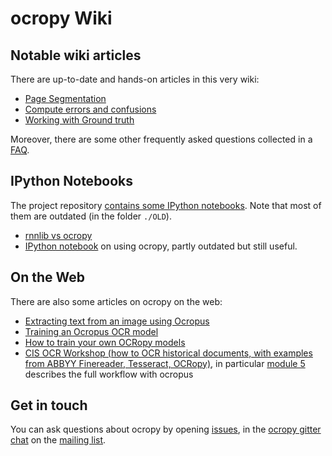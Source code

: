 # ocropy Wiki

## Notable wiki articles

There are up-to-date and hands-on articles in this very wiki:

* [Page Segmentation](https://github.com/tmbdev/ocropy/wiki/Page-Segmentation)
* [Compute errors and confusions](https://github.com/tmbdev/ocropy/wiki/Compute-errors-and-confusions)
* [Working with Ground truth](https://github.com/tmbdev/ocropy/wiki/Working-with-Ground-Truth)

Moreover, there are some other frequently asked questions collected in a [FAQ](https://github.com/tmbdev/ocropy/wiki/FAQ).

## IPython Notebooks

The project repository [contains some IPython notebooks](https://github.com/tmbdev/ocropy/search?l=jupyter-notebook&q=&type=Code&utf8=%E2%9C%93). Note that most of them are outdated (in the folder `./OLD`).

* [rnnlib vs ocropy](https://github.com/tmbdev/ocropy/blob/master/examples/rnnlib-vs-ocropy.ipynb)
* [IPython notebook](https://github.com/tmbdev/ocropy/blob/master/OLD/ocropus-steps.ipynb) on using ocropy, partly outdated but still useful.

## On the Web

There are also some articles on ocropy on the web:

* [Extracting text from an image using Ocropus](http://www.danvk.org/2015/01/09/extracting-text-from-an-image-using-ocropus.html)
* [Training an Ocropus OCR model](http://www.danvk.org/2015/01/11/training-an-ocropus-ocr-model.html)
* [How to train your own OCRopy models](http://cistern.cis.lmu.de/ocrocis/tutorial.pdf)
* [CIS OCR Workshop (how to OCR historical documents, with examples from ABBYY Finereader, Tesseract, OCRopy)](http://www.cis.uni-muenchen.de/ocrworkshop/program.html), in particular [module 5](https://github.com/cisocrgroup/OCR-Workshop/blob/master/presentations/pdfs/m5-incunabula-practice.pdf) describes the full workflow with ocropus


## Get in touch

You can ask questions about ocropy by opening [issues](/tmbdev/ocropy/issues), in the [ocropy gitter chat](https://gitter.im/tmbdev/ocropy?utm_source=badge&utm_medium=badge&utm_campaign=pr-badge&utm_content=badge) on the [mailing list](https://groups.google.com/forum/#!forum/ocropus).
